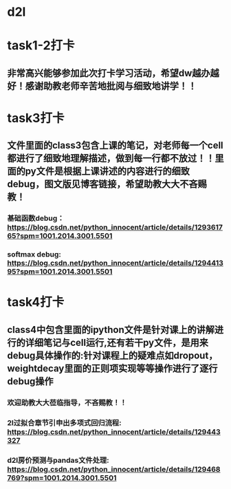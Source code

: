 # d2l
# task1-2打卡
## 非常高兴能够参加此次打卡学习活动，希望dw越办越好！感谢助教老师辛苦地批阅与细致地讲学！！
# task3打卡
## 文件里面的class3包含上课的笔记，对老师每一个cell都进行了细致地理解描述，做到每一行都不放过！！里面的py文件是根据上课讲述的内容进行的细致debug，图文版见博客链接，希望助教大大不吝赐教！
### 基础函数debug：https://blog.csdn.net/python_innocent/article/details/129361765?spm=1001.2014.3001.5501
### softmax debug: https://blog.csdn.net/python_innocent/article/details/129441395?spm=1001.2014.3001.5501

# task4打卡
## class4中包含里面的ipython文件是针对课上的讲解进行的详细笔记与cell运行,还有若干py文件，是用来debug具体操作的:针对课程上的疑难点如dropout，weightdecay里面的正则项实现等等操作进行了逐行debug操作
### 欢迎助教大大莅临指导，不吝赐教！！
### 2l过拟合章节引申出多项式回归流程: https://blog.csdn.net/python_innocent/article/details/129443327
### d2l房价预测与pandas文件处理: https://blog.csdn.net/python_innocent/article/details/129468769?spm=1001.2014.3001.5501
